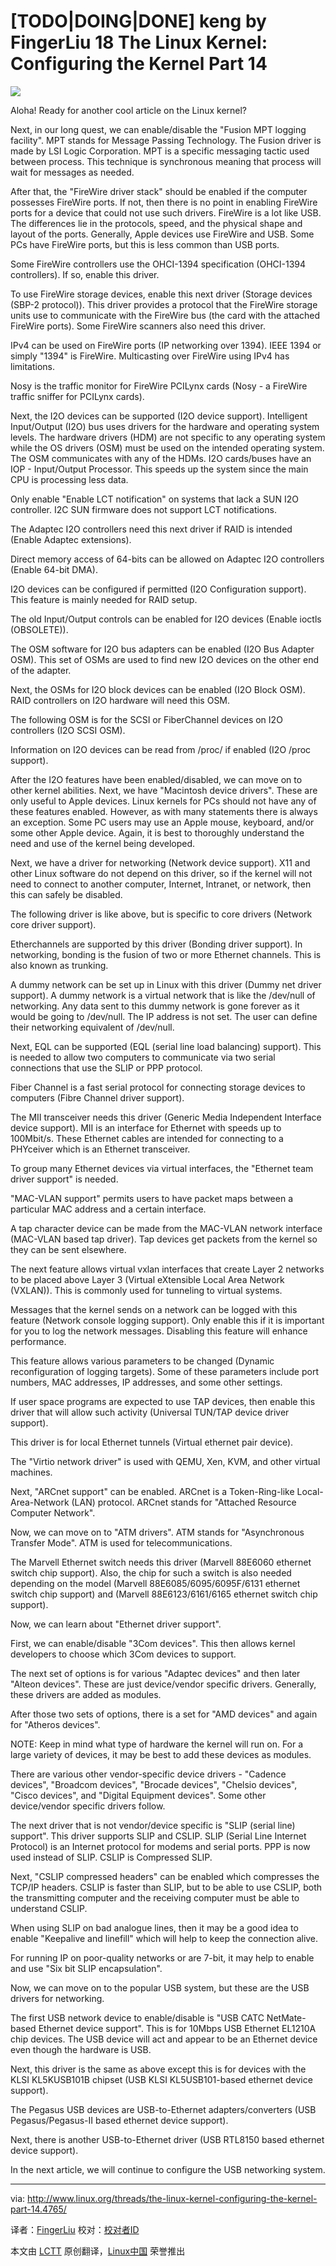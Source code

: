 [**TODO**|DOING|DONE] keng by FingerLiu
18 The Linux Kernel: Configuring the Kernel Part 14
================================================================================
![](http://www.linux.org/attachments/slide-jpg.566/)

Aloha! Ready for another cool article on the Linux kernel?

Next, in our long quest, we can enable/disable the "Fusion MPT logging facility". MPT stands for Message Passing Technology. The Fusion driver is made by LSI Logic Corporation. MPT is a specific messaging tactic used between process. This technique is synchronous meaning that process will wait for messages as needed.

After that, the "FireWire driver stack" should be enabled if the computer possesses FireWire ports. If not, then there is no point in enabling FireWire ports for a device that could not use such drivers. FireWire is a lot like USB. The differences lie in the protocols, speed, and the physical shape and layout of the ports. Generally, Apple devices use FireWire and USB. Some PCs have FireWire ports, but this is less common than USB ports.

Some FireWire controllers use the OHCI-1394 specification (OHCI-1394 controllers). If so, enable this driver.

To use FireWire storage devices, enable this next driver (Storage devices (SBP-2 protocol)). This driver provides a protocol that the FireWire storage units use to communicate with the FireWire bus (the card with the attached FireWire ports). Some FireWire scanners also need this driver.

IPv4 can be used on FireWire ports (IP networking over 1394). IEEE 1394 or simply "1394" is FireWire. Multicasting over FireWire using IPv4 has limitations.

Nosy is the traffic monitor for FireWire PCILynx cards (Nosy - a FireWire traffic sniffer for PCILynx cards).

Next, the I2O devices can be supported (I2O device support). Intelligent Input/Output (I2O) bus uses drivers for the hardware and operating system levels. The hardware drivers (HDM) are not specific to any operating system while the OS drivers (OSM) must be used on the intended operating system. The OSM communicates with any of the HDMs. I2O cards/buses have an IOP - Input/Output Processor. This speeds up the system since the main CPU is processing less data.

Only enable "Enable LCT notification" on systems that lack a SUN I2O controller. I2C SUN firmware does not support LCT notifications.

The Adaptec I2O controllers need this next driver if RAID is intended (Enable Adaptec extensions).

Direct memory access of 64-bits can be allowed on Adaptec I2O controllers (Enable 64-bit DMA).

I2O devices can be configured if permitted (I2O Configuration support). This feature is mainly needed for RAID setup.

The old Input/Output controls can be enabled for I2O devices (Enable ioctls (OBSOLETE)).

The OSM software for I2O bus adapters can be enabled (I2O Bus Adapter OSM). This set of OSMs are used to find new I2O devices on the other end of the adapter.

Next, the OSMs for I2O block devices can be enabled (I2O Block OSM). RAID controllers on I2O hardware will need this OSM.

The following OSM is for the SCSI or FiberChannel devices on I2O controllers (I2O SCSI OSM).

Information on I2O devices can be read from /proc/ if enabled (I2O /proc support).

After the I2O features have been enabled/disabled, we can move on to other kernel abilities. Next, we have "Macintosh device drivers". These are only useful to Apple devices. Linux kernels for PCs should not have any of these features enabled. However, as with many statements there is always an exception. Some PC users may use an Apple mouse, keyboard, and/or some other Apple device. Again, it is best to thoroughly understand the need and use of the kernel being developed.

Next, we have a driver for networking (Network device support). X11 and other Linux software do not depend on this driver, so if the kernel will not need to connect to another computer, Internet, Intranet, or network, then this can safely be disabled.

The following driver is like above, but is specific to core drivers (Network core driver support).

Etherchannels are supported by this driver (Bonding driver support). In networking, bonding is the fusion of two or more Ethernet channels. This is also known as trunking.

A dummy network can be set up in Linux with this driver (Dummy net driver support). A dummy network is a virtual network that is like the /dev/null of networking. Any data sent to this dummy network is gone forever as it would be going to /dev/null. The IP address is not set. The user can define their networking equivalent of /dev/null.

Next, EQL can be supported (EQL (serial line load balancing) support). This is needed to allow two computers to communicate via two serial connections that use the SLIP or PPP protocol.

Fiber Channel is a fast serial protocol for connecting storage devices to computers (Fibre Channel driver support).

The MII transceiver needs this driver (Generic Media Independent Interface device support). MII is an interface for Ethernet with speeds up to 100Mbit/s. These Ethernet cables are intended for connecting to a PHYceiver which is an Ethernet transceiver.

To group many Ethernet devices via virtual interfaces, the "Ethernet team driver support" is needed.

"MAC-VLAN support" permits users to have packet maps between a particular MAC address and a certain interface.

A tap character device can be made from the MAC-VLAN network interface (MAC-VLAN based tap driver). Tap devices get packets from the kernel so they can be sent elsewhere.

The next feature allows virtual vxlan interfaces that create Layer 2 networks to be placed above Layer 3 (Virtual eXtensible Local Area Network (VXLAN)). This is commonly used for tunneling to virtual systems.

Messages that the kernel sends on a network can be logged with this feature (Network console logging support). Only enable this if it is important for you to log the network messages. Disabling this feature will enhance performance.

This feature allows various parameters to be changed (Dynamic reconfiguration of logging targets). Some of these parameters include port numbers, MAC addresses, IP addresses, and some other settings.

If user space programs are expected to use TAP devices, then enable this driver that will allow such activity (Universal TUN/TAP device driver support).

This driver is for local Ethernet tunnels (Virtual ethernet pair device).

The "Virtio network driver" is used with QEMU, Xen, KVM, and other virtual machines.

Next, "ARCnet support" can be enabled. ARCnet is a Token-Ring-like Local-Area-Network (LAN) protocol. ARCnet stands for "Attached Resource Computer Network".

Now, we can move on to "ATM drivers". ATM stands for "Asynchronous Transfer Mode". ATM is used for telecommunications.

The Marvell Ethernet switch needs this driver (Marvell 88E6060 ethernet switch chip support). Also, the chip for such a switch is also needed depending on the model (Marvell 88E6085/6095/6095F/6131 ethernet switch chip support) and (Marvell 88E6123/6161/6165 ethernet switch chip support).

Now, we can learn about "Ethernet driver support".

First, we can enable/disable "3Com devices". This then allows kernel developers to choose which 3Com devices to support.

The next set of options is for various "Adaptec devices" and then later "Alteon devices".
These are just device/vendor specific drivers. Generally, these drivers are added as modules.

After those two sets of options, there is a set for "AMD devices" and again for "Atheros devices".

NOTE: Keep in mind what type of hardware the kernel will run on. For a large variety of devices, it may be best to add these devices as modules.

There are various other vendor-specific device drivers - "Cadence devices", "Broadcom devices", "Brocade devices", "Chelsio devices", "Cisco devices", and "Digital Equipment devices". Some other device/vendor specific drivers follow.

The next driver that is not vendor/device specific is "SLIP (serial line) support". This driver supports SLIP and CSLIP. SLIP (Serial Line Internet Protocol) is an Internet protocol for modems and serial ports. PPP is now used instead of SLIP. CSLIP is Compressed SLIP.

Next, "CSLIP compressed headers" can be enabled which compresses the TCP/IP headers. CSLIP is faster than SLIP, but to be able to use CSLIP, both the transmitting computer and the receiving computer must be able to understand CSLIP.

When using SLIP on bad analogue lines, then it may be a good idea to enable "Keepalive and linefill" which will help to keep the connection alive.

For running IP on poor-quality networks or are 7-bit, it may help to enable and use "Six bit SLIP encapsulation".

Now, we can move on to the popular USB system, but these are the USB drivers for networking.

The first USB network device to enable/disable is "USB CATC NetMate-based Ethernet device support". This is for 10Mbps USB Ethernet EL1210A chip devices. The USB device will act and appear to be an Ethernet device even though the hardware is USB.

Next, this driver is the same as above except this is for devices with the KLSI KL5KUSB101B chipset (USB KLSI KL5USB101-based ethernet device support).

The Pegasus USB devices are USB-to-Ethernet adapters/converters (USB Pegasus/Pegasus-II based ethernet device support).

Next, there is another USB-to-Ethernet driver (USB RTL8150 based ethernet device support).

In the next article, we will continue to configure the USB networking system.

--------------------------------------------------------------------------------

via: http://www.linux.org/threads/the-linux-kernel-configuring-the-kernel-part-14.4765/

译者：[FingerLiu](https://github.com/FingerLiu) 校对：[校对者ID](https://github.com/校对者ID)

本文由 [LCTT](https://github.com/LCTT/TranslateProject) 原创翻译，[Linux中国](http://linux.cn/) 荣誉推出